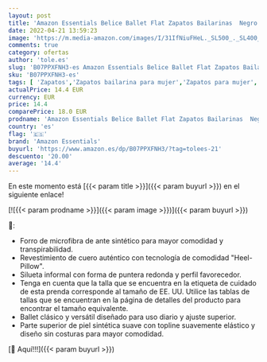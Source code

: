 ```yaml
---
layout: post
title: 'Amazon Essentials Belice Ballet Flat Zapatos Bailarinas  Negro  36 EU Ancho'
date: 2022-04-21 13:59:23
image: 'https://m.media-amazon.com/images/I/31IfNiuFHeL._SL500_._SL400_.jpg'
comments: true
category: ofertas
author: 'tole.es'
slug: 'B07PPXFNH3-es Amazon Essentials Belice Ballet Flat Zapatos Bailarinas...'
sku: 'B07PPXFNH3-es'
tags: [ 'Zapatos','Zapatos bailarina para mujer','Zapatos para mujer','Zapatos planos de mujer','Zapatos y complementos','amazon essentials','zapatos','🇪🇸', ]
actualPrice: 14.4 EUR
currency: EUR
price: 14.4
comparePrice: 18.0 EUR
prodname: 'Amazon Essentials Belice Ballet Flat Zapatos Bailarinas  Negro  36 EU Ancho'
country: 'es'
flag: '🇪🇸'
brand: 'Amazon Essentials'
buyurl: 'https://www.amazon.es/dp/B07PPXFNH3/?tag=tolees-21'
descuento: '20.00'
average: '14.4'
---
```


En este momento está [{{< param title >}}]({{< param buyurl >}}) en el siguiente enlace!

[![{{< param prodname >}}]({{< param image >}})]({{< param buyurl >}})

🔎:

- Forro de microfibra de ante sintético para mayor comodidad y transpirabilidad.
- Revestimiento de cuero auténtico con tecnología de comodidad "Heel-Pillow".
- Silueta informal con forma de puntera redonda y perfil favorecedor.
- Tenga en cuenta que la talla que se encuentra en la etiqueta de cuidado de esta prenda corresponde al tamaño de EE. UU. Utilice las tablas de tallas que se encuentran en la página de detalles del producto para encontrar el tamaño equivalente.
- Ballet clásico y versátil diseñado para uso diario y ajuste superior.
- Parte superior de piel sintética suave con topline suavemente elástico y diseño sin costuras para mayor comodidad.

[🛒 Aquí!!!]({{< param buyurl >}})
